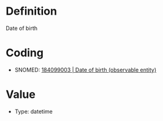 # Definition
Date of birth

# Coding
- SNOMED: [184099003 | Date of birth (observable entity)](concept:snomed-ct|184099003)

# Value
- Type: datetime

